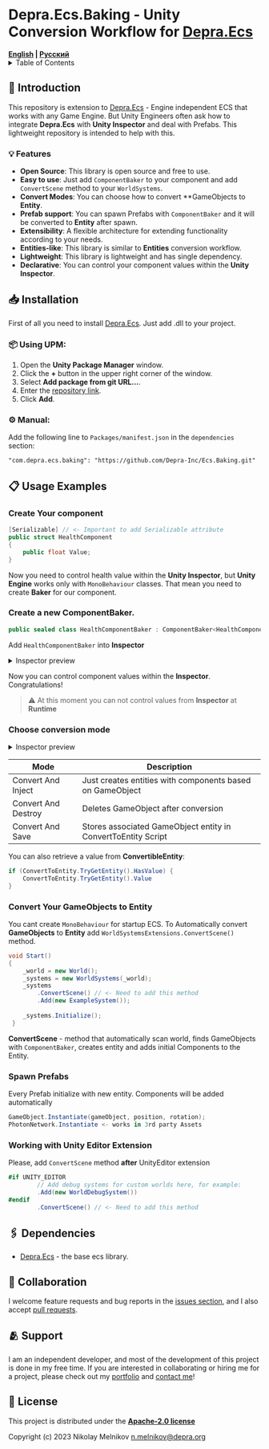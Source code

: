 # Depra.Ecs.Baking - Unity Conversion Workflow for [Depra.Ecs](https://github.com/Leopotam/ecslite)

<div>
    <strong><a href="README.md">English</a> | <a href="README.RU.md">Русский</a></strong>
</div>

<details>
<summary>Table of Contents</summary>

- [Introduction](#-introduction)
    - [Features](#-features)
- [Installation](#-installation)
- [Usage Examples](#-usage-examples)
    - [Create Your component](#create-your-component)
    - [Create a new ComponentBaker](#create-a-new-componentbaker)
    - [Choose conversion mode](#choose-conversion-mode)
    - [Convert Your GameObjects to Entity](#convert-your-gameobjects-to-entity)
    - [Spawn Prefabs](#spawn-prefabs)
    - [Working with Unity Editor Extension](#working-with-unity-editor-extension)
- [Dependencies](#-dependencies)
- [Collaboration](#-collaboration)
- [Support](#-support)
- [License](#-license)

</details>

## 🧾 Introduction

This repository is extension to [Depra.Ecs](https://github.com/Depra-Inc/Ecs) -
Engine independent ECS that works with any Game Engine.
But Unity Engineers often ask how to integrate **Depra.Ecs** with **Unity Inspector** and deal with Prefabs.
This lightweight repository is intended to help with this.

### 💡 Features

- **Open Source**: This library is open source and free to use.
- **Easy to use**: Just add `ComponentBaker` to your component and add `ConvertScene` method to your `WorldSystems`.
- **Convert Modes**: You can choose how to convert **GameObjects to **Entity**.
- **Prefab support**: You can spawn Prefabs with `ComponentBaker` and it will be converted to **Entity** after spawn.
- **Extensibility**: A flexible architecture for extending functionality according to your needs.
- **Entities-like**: This library is similar to **Entities** conversion workflow.
- **Lightweight**: This library is lightweight and has single dependency.
- **Declarative**: You can control your component values within the **Unity Inspector**.

## 📥 Installation

First of all you need to install [Depra.Ecs](https://github.com/Depra-Inc/Ecs.git). 
Just add .dll to your project.

### 📦 Using **UPM**:

1. Open the **Unity Package Manager** window.
2. Click the **+** button in the upper right corner of the window.
3. Select **Add package from git URL...**.
4. Enter the [repository link](https://github.com/Depra-Inc/Ecs.Baking.git).
5. Click **Add**.

### ⚙️ Manual:

Add the following line to `Packages/manifest.json` in the `dependencies` section:

```
"com.depra.ecs.baking": "https://github.com/Depra-Inc/Ecs.Baking.git"
```

## 📋 Usage Examples

### Create Your component

```csharp
[Serializable] // <- Important to add Serializable attribute
public struct HealthComponent 
{
    public float Value;
}
```

Now you need to control health value within the **Unity Inspector**,
but **Unity Engine** works only with `MonoBehaviour` classes.
That mean you need to create **Baker** for our component.

### Create a new ComponentBaker.

```csharp
public sealed class HealthComponentBaker : ComponentBaker<HealthComponent> { }
```

Add `HealthComponentBaker` into **Inspector**
<details>
  <summary>Inspector preview</summary>

![Health Component Baker](https://i.postimg.cc/RVNG1K36/health-component.jpg)
</details>

Now you can control component values within the **Inspector**. Congratulations!

> ⚠️ At this moment you can not control values from **Inspector** at **Runtime**

### Choose conversion mode

<details>
  <summary>Inspector preview</summary>

![Convert Mode](https://i.postimg.cc/J04qyBXq/convert-method.jpg)
</details>

| Mode                | Description                                                   |
|---------------------|---------------------------------------------------------------|
| Convert And Inject  | Just creates entities with components based on GameObject     |
| Convert And Destroy | Deletes GameObject after conversion                           |
| Convert And Save    | Stores associated GameObject entity in ConvertToEntity Script |

You can also retrieve a value from **ConvertibleEntity**:

```csharp
if (ConvertToEntity.TryGetEntity().HasValue) {
    ConvertToEntity.TryGetEntity().Value
}
```

### Convert Your GameObjects to Entity

You cant create `MonoBehaviour` for startup ECS.
To Automatically convert **GameObjects** to **Entity** add `WorldSystemsExtensions.ConvertScene()` method.

```csharp
void Start() 
{
    _world = new World();    
    _systems = new WorldSystems(_world);
    _systems
        .ConvertScene() // <- Need to add this method
        .Add(new ExampleSystem());
    
    _systems.Initialize();
 }
```

**ConvertScene** - method that automatically scan world,
finds GameObjects with `ComponentBaker`,
creates entity and adds initial Components to the Entity.

### Spawn Prefabs

Every Prefab initialize with new entity. Components will be added automatically

```csharp
GameObject.Instantiate(gameObject, position, rotation);
PhotonNetwork.Instantiate <- works in 3rd party Assets
```

### Working with Unity Editor Extension

Please, add `ConvertScene` method **after** UnityEditor extension

```csharp
#if UNITY_EDITOR
        // Add debug systems for custom worlds here, for example:
        .Add(new WorldDebugSystem())
#endif
        .ConvertScene() // <- Need to add this method
```

## 🖇 Dependencies

- [Depra.Ecs](https://github.com/Depra-Inc/Ecs.git) - the base ecs library.

## 🤝 Collaboration

I welcome feature requests and bug reports in
the [issues section](https://github.com/Depra-Inc/Ecs.Baking/issues), and I also
accept [pull requests](https://github.com/Depra-Inc/Ecs.Baking/pulls).

## 🫂 Support

I am an independent developer, and most of the development of this project is done in my free time. If you are
interested in collaborating or hiring me for a project, please check out
my [portfolio](https://github.com/Depra-Inc) and [contact me](mailto:g0dzZz1lla@yandex.ru)!

## 🔐 License

This project is distributed under the
**[Apache-2.0 license](https://github.com/Depra-Inc/Ecs.Baking/blob/main/LICENSE.md)**

Copyright (c) 2023 Nikolay Melnikov
[n.melnikov@depra.org](mailto:n.melnikov@depra.org)